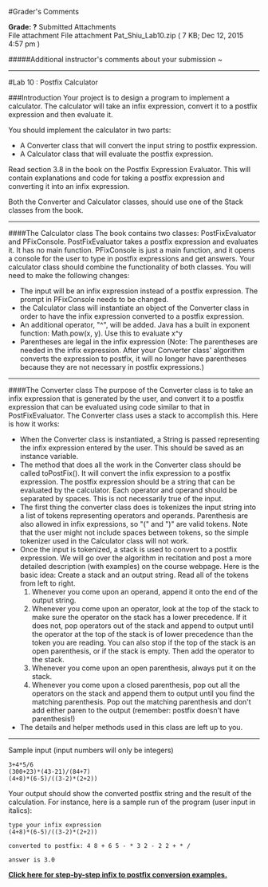 #Grader's Comments

**Grade:  ?**
Submitted Attachments  
File attachment File attachment Pat_Shiu_Lab10.zip ( 7 KB; Dec 12, 2015 4:57 pm ) 

#####Additional instructor's comments about your submission
~



----------------------------------------------------
#Lab 10 : Postfix Calculator

###Introduction
Your project is to design a program to implement a calculator. The calculator will take an infix expression, convert it to a postfix expression and then evaluate it. 

You should implement the calculator in two parts:

- A Converter class that will convert the input string to postfix expression.
- A Calculator class that will evaluate the postfix expression.

Read section 3.8 in the book on the Postfix Expression Evaluator. This will contain explanations and code for taking a postfix expression and converting it into an infix expression.

Both the Converter and Calculator classes, should use one of the Stack classes from the book.

-----

####The Calculator class
The book contains two classes: PostFixEvaluator and PFixConsole. PostFixEvaluator takes a postfix expression and evaluates it. It has no main function. PFixConsole is just a main function, and it opens a console for the user to type in postfix expressions and get answers. Your calculator class should combine the functionality of both classes. You will need to make the following changes:

- The input will be an infix expression instead of a postfix expression. The prompt in PFixConsole needs to be changed.  
- the Calculator class will instantiate an object of the Converter class in order to have the infix expression converted to a postfix expression.  
- An additional operator, "^", will be added. Java has a built in exponent function: Math.pow(x, y). Use this to evaluate x^y  
- Parentheses are legal in the infix expression (Note: The parentheses are needed in the infix expression. After your Converter class' algorithm converts the expression to postfix, it will no longer have parentheses because they are not necessary in postfix expressions.)

-----

####The Converter class
The purpose of the Converter class is to take an infix expression that is generated by the user, and convert it to a postfix expression that can be evaluated using code similar to that in PostFixEvaluator. The Converter class uses a stack to accomplish this. Here is how it works:

- When the Converter class is instantiated, a String is passed representing the infix expression entered by the user. This should be saved as an instance variable.  
- The method that does all the work in the Converter class should be called toPostFix(). It will convert the infix expression to a postfix expression. The postfix expression should be a string that can be evaluated by the calculator. Each operator and operand should be separated by spaces. This is not necessarily true of the input.  
- The first thing the converter class does is tokenizes the input string into a list of tokens representing operators and operands. Parenthesis are also allowed in infix expressions, so "(" and ")" are valid tokens. Note that the user might not include spaces between tokens, so the simple tokenizer used in the Calculator class will not work.  
- Once the input is tokenized, a stack is used to convert to a postfix expression. We will go over the algorithm in recitation and post a more detailed description (with examples) on the course webpage. Here is the basic idea: Create a stack and an output string. Read all of the tokens from left to right.  
    1. Whenever you come upon an operand, append it onto the end of the output string.  
    2. Whenever you come upon an operator, look at the top of the stack to make sure the operator on the stack has a lower precedence. If it does not, pop operators out of the stack and append to output until the operator at the top of the stack is of lower precedence than the token you are reading. You can also stop if the top of the stack is an open parenthesis, or if the stack is empty. Then add the operator to the stack.  
    3. Whenever you come upon an open parenthesis, always put it on the stack.
    4. Whenever you come upon a closed parenthesis, pop out all the operators on the stack and append them to output until you find the matching parenthesis. Pop out the matching parenthesis and don't add either paren to the output (remember: postfix doesn't have parenthesis!)  
- The details and helper methods used in this class are left up to you.

-----

Sample input (input numbers will only be integers)

    3+4*5/6
    (300+23)*(43-21)/(84+7)
    (4+8)*(6-5)/((3-2)*(2+2))

Your output should show the converted postfix string and the result of the calculation. For instance, here is a sample run of the program (user input in italics):

    type your infix expression
    (4+8)*(6-5)/((3-2)*(2+2))

    converted to postfix: 4 8 + 6 5 - * 3 2 - 2 2 + * /

    answer is 3.0

__[Click here for step-by-step infix to postfix conversion examples.](http://cs.nyu.edu/courses/Fall12/CSCI-GA.1133-002/notes/InfixToPostfixExamples.pdf)__
